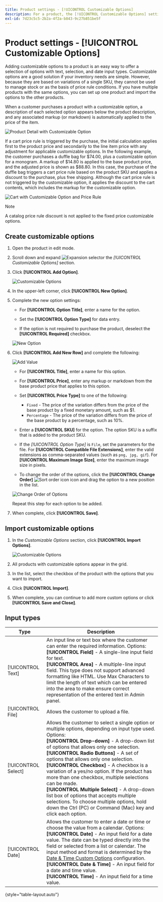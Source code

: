 ```yaml
---
title: Product settings - [!UICONTROL Customizable Options]
description: For a product, the [!UICONTROL Customizable Options] settings allow you to offer a selection of options with text, selection, and date input types.
exl-id: 7d23c5c5-2b2a-4f2a-b843-9c27b851be5f
---
```

# Product settings - [!UICONTROL Customizable Options]

Adding customizable options to a product is an easy way to offer a selection of options with text, selection, and date input types. Customizable options are a good solution if your inventory needs are simple. However, because they are based on variations of a single SKU, they cannot be used to manage stock or as the basis of price rule conditions. If you have multiple products with the same options, you can set up one product and import the options to the other products.

When a customer purchases a product with a customizable option, a description of each selected option appears below the product description, and any associated markup (or markdown) is automatically applied to the price of the item.

![Product Detail with Customizable Option](./assets/storefront-customizable-option-product-detail.png)<!-- zoom -->

If a cart price rule is triggered by the purchase, the initial calculation applies first to the product price and secondarily to the line item price with any adjustment for applicable customizable options. In the following example, the customer purchases a duffle bag for $74.00, plus a customizable option for a monogram. A markup of $14.80 is applied to the base product price, and the adjusted price is shown as $88.80. In this case, the purchase of the duffle bag triggers a cart price rule based on the product SKU and applies a discount to the purchase, plus free shipping. Although the cart price rule is not triggered by the customizable option, it applies the discount to the cart contents, which includes the markup for the customizable option.

![Cart with Customizable Option and Price Rule](./assets/storefront-customizable-option-cart-price-rule.png)<!-- zoom -->

>[!NOTE]
>
>A catalog price rule discount is not applied to the fixed price customizable options.

## Create customizable options

1. Open the product in edit mode.

1. Scroll down and expand ![Expansion selector](../assets/icon-display-expand.png) the _[!UICONTROL Customizable Options]_ section.

1. Click **[!UICONTROL Add Option]**.

   ![Customizable Options](./assets/product-customizable-options.png)<!-- zoom -->

1. In the upper-left corner, click **[!UICONTROL New Option]**.

1. Complete the new option settings:

   - For **[!UICONTROL Option Title]**, enter a name for the option.

   - Set the **[!UICONTROL Option Type]** for data entry.

   - If the option is not required to purchase the product, deselect the **[!UICONTROL Required]** checkbox.

   ![New Option](./assets/product-customizable-options-new-option.png)<!-- zoom -->

1. Click **[!UICONTROL Add New Row]** and complete the following:

   ![Add Value](./assets/product-customizable-options-add-values.png)<!-- zoom -->

   - For **[!UICONTROL Title]**, enter a name for this option.

   - For **[!UICONTROL Price]**, enter any markup or markdown from the base product price that applies to this option.

   - Set **[!UICONTROL Price Type]** to one of the following:

      - `Fixed` - The price of the variation differs from the price of the base product by a fixed monetary amount, such as $1.
      - `Percentage` - The price of the variation differs from the price of the base product by a percentage, such as 10%.

   - Enter a **[!UICONTROL SKU]** for the option. The option SKU is a suffix that is added to the product SKU.

   - If the _[!UICONTROL Option Type]_ is `File`, set the parameters for the file. For **[!UICONTROL Compatible File Extensions]**, enter the valid extensions as comma-separated values (such as `png, jpg, gif`). For **[!UICONTROL Maximum Image Size]**, enter the maximum image size in pixels.

   - To change the order of the options, click the **[!UICONTROL Change Order]** ![Sort order icon](../assets/icon-sort-order.png) icon and drag the option to a new position in the list.

   ![Change Order of Options](./assets/product-customizable-options-move.png)<!-- zoom -->

   Repeat this step for each option to be added.

1. When complete, click **[!UICONTROL Save]**.

## Import customizable options

1. In the _Customizable Options_ section, click **[!UICONTROL Import Options]**.

   ![Customizable Options](./assets/product-customizable-options.png)<!-- zoom -->

1. All products with customizable options appear in the grid.

1. In the list, select the checkbox of the product with the options that you want to import.

1. Click **[!UICONTROL Import]**.

1. When complete, you can continue to add more custom options or click **[!UICONTROL Save and Close]**.

## Input types

| Type                | Description                                                                                                                                                                                                                                                                                                                                                                                                                                                                                                                                                                                                                                                         |
|---------------------|---------------------------------------------------------------------------------------------------------------------------------------------------------------------------------------------------------------------------------------------------------------------------------------------------------------------------------------------------------------------------------------------------------------------------------------------------------------------------------------------------------------------------------------------------------------------------------------------------------------------------------------------------------------------|
| [!UICONTROL Text]   | An input line or text box where the customer can enter the required information. Options:<br />**[!UICONTROL Field]** - A  single-line input field for text.<br />**[!UICONTROL Area]** - A multiple-line input field. This type does not support advanced formatting like HTML. Use Max Characters to limit the length of text which can be entered into the area to make ensure correct representation of the entered text in Admin panel.                                                                                                                                                                                                                        |
| [!UICONTROL File]   | Allows the customer to upload a file.                                                                                                                                                                                                                                                                                                                                                                                                                                                                                                                                                                                                                               |
| [!UICONTROL Select] | Allows the customer to select a single option or multiple options, depending on input type used. Options:<br />**[!UICONTROL Drop-down]** - A drop-down list of options that allows only one selection.<br />**[!UICONTROL Radio Buttons]** - A set of options that allows only one selection.<br />**[!UICONTROL Checkbox]** - A checkbox is a variation of a yes/no option. If the product has more than one checkbox, multiple selections can be made.<br />**[!UICONTROL Multiple Select]** - A drop-down list box of options that accepts multiple selections. To choose multiple options, hold down the Ctrl (PC) or Command (Mac) key and click each option. |
| [!UICONTROL Date]   | Allows the customer to enter a date or time or choose the value from a calendar. Options: <br />**[!UICONTROL Date]** - An input field for a date value. The date can be typed directly into the field or selected from a list or calendar. The input method and format is determined by the [Date & Time Custom Options](https://docs.magento.com/user-guide/stores/attribute-date-time-options.html) configuration.<br />**[!UICONTROL Date & Time]** - An input field for a date and time value.<br />**[!UICONTROL Time]** - An input field for a time value.                                                                                                   |

{style="table-layout:auto"}
